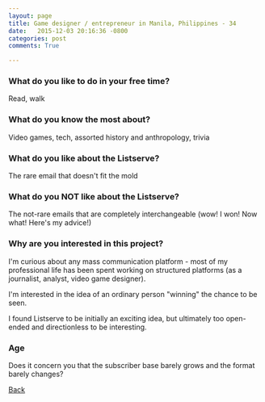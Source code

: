```yaml
---
layout: page
title: Game designer / entrepreneur in Manila, Philippines - 34
date:   2015-12-03 20:16:36 -0800
categories: post
comments: True

---
```


### What do you like to do in your free time?
<p>Read, walk</p>

### What do you know the most about?
<p>Video games, tech, assorted history and anthropology, trivia</p>

### What do you like about the Listserve?
<p>The rare email that doesn't fit the mold</p>

### What do you NOT like about the Listserve?
<p>The not-rare emails that are completely interchangeable (wow! I won! Now what! Here's my advice!)</p>

### Why are you interested in this project?
<p>I'm curious about any mass communication platform - most of my professional life has been spent working on structured platforms (as a journalist, analyst, video game designer). 

I'm interested in the idea of an ordinary person "winning" the chance to be seen. 

I found Listserve to be initially an exciting idea, but ultimately too open-ended and directionless to be interesting.</p>

### Age
<p>Does it concern you that the subscriber base barely grows and the format barely changes?</p>

[Back][1]

[1]: /home/responders/all